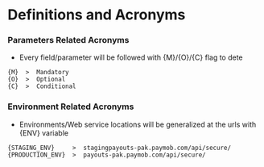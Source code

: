 # Definitions and Acronyms


### Parameters Related Acronyms
* Every field/parameter will be followed with {M}/{O}/{C} flag to dete

```
{M}  >  Mandatory
{O}  >  Optional
{C}  >  Conditional
```


### Environment Related Acronyms
* Environments/Web service locations will be generalized at the urls with {ENV} variable

```
{STAGING_ENV}     >  stagingpayouts-pak.paymob.com/api/secure/
{PRODUCTION_ENV}  >  payouts-pak.paymob.com/api/secure/
```
